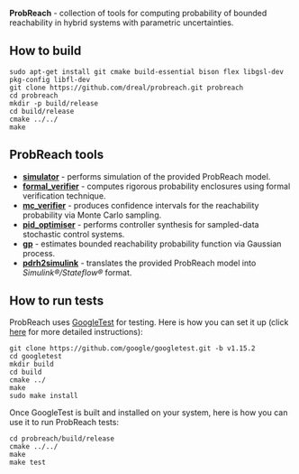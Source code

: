 **ProbReach** - collection of tools for computing probability of bounded reachability in hybrid systems with parametric uncertainties.

## How to build

```
sudo apt-get install git cmake build-essential bison flex libgsl-dev pkg-config libfl-dev
git clone https://github.com/dreal/probreach.git probreach
cd probreach
mkdir -p build/release
cd build/release
cmake ../../
make
```

## ProbReach tools

* [**simulator**](doc/simulator/README.md) - performs simulation of the provided ProbReach model.
* [**formal_verifier**](doc/formal_verifier/README.md) - computes rigorous probability enclosures using formal verification technique.
* [**mc_verifier**](doc/mc_verifier/README.md) - produces confidence intervals for the reachability probability via Monte Carlo sampling.
* [**pid_optimiser**](doc/pid_optimiser/README.md) - performs controller synthesis for sampled-data stochastic control systems.
* [**gp**](doc/gp/README.md) - estimates bounded reachability probability function via Gaussian process.
* [**pdrh2simulink**](doc/pdrh2simulink/README.md) - translates the provided ProbReach model into *Simulink®/Stateflow®* format.


## How to run tests
ProbReach uses [GoogleTest](https://github.com/google/googletest) for testing. Here is how you can set it up (click [here](https://github.com/google/googletest/blob/main/googletest/README.md) for more detailed instructions):
```
git clone https://github.com/google/googletest.git -b v1.15.2
cd googletest
mkdir build
cd build
cmake ../
make
sudo make install
```

Once GoogleTest is built and installed on your system, here is how you can use it to run ProbReach tests:
```
cd probreach/build/release
cmake ../../
make
make test
```

